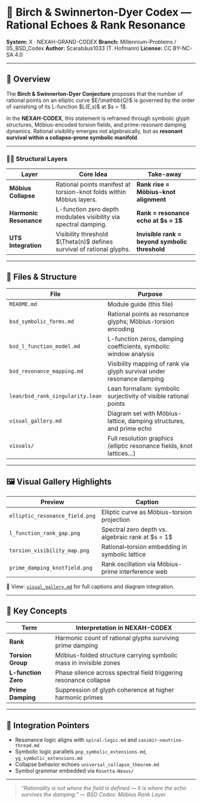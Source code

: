# 🤲 Birch & Swinnerton-Dyer Codex — Rational Echoes & Rank Resonance

**System:** X · NEXAH-GRAND-CODEX
**Branch:** Millennium-Problems / 05\_BSD\_Codex
**Author:** Scarabäus1033 (T. Hofmann)
**License:** CC BY-NC-SA 4.0

---

## 📖 Overview

The **Birch & Swinnerton-Dyer Conjecture** proposes that the number of rational points on an elliptic curve \$E/\mathbb{Q}\$ is governed by the order of vanishing of its L-function \$L(E,s)\$ at \$s = 1\$.

In the **NEXAH-CODEX**, this statement is reframed through symbolic glyph structures, Möbius-encoded torsion fields, and prime-resonant damping dynamics. Rational visibility emerges not algebraically, but as **resonant survival within a collapse-prone symbolic manifold**.

---

### 🧍️‍⚖️ Structural Layers

| Layer                  | Core Idea                                                               | Take-away                                      |
| ---------------------- | ----------------------------------------------------------------------- | ---------------------------------------------- |
| **Möbius Collapse**    | Rational points manifest at torsion-knot folds within Möbius layers.    | **Rank rise = Möbius-knot alignment**          |
| **Harmonic Resonance** | L-function zero depth modulates visibility via spectral damping.        | **Rank = resonance echo at \$s = 1\$**         |
| **UTS Integration**    | Visibility threshold \$\Theta(n)\$ defines survival of rational glyphs. | **Invisible rank = beyond symbolic threshold** |

---

## 📂 Files & Structure

| File                             | Purpose                                                               |
| -------------------------------- | --------------------------------------------------------------------- |
| `README.md`                      | Module guide (this file)                                              |
| `bsd_symbolic_forms.md`          | Rational points as resonance glyphs; Möbius-torsion encoding          |
| `bsd_l_function_model.md`        | L-function zeros, damping coefficients, symbolic window analysis      |
| `bsd_resonance_mapping.md`       | Visibility mapping of rank via glyph survival under resonance damping |
| `lean/bsd_rank_singularity.lean` | Lean formalism: symbolic surjectivity of visible rational points      |
| `visual_gallery.md`              | Diagram set with Möbius-lattice, damping structures, and prime echo   |
| `visuals/`                       | Full resolution graphics (elliptic resonance fields, knot lattices…)  |

---

## 🖼 Visual Gallery Highlights

| Preview                        | Caption                                             |
| ------------------------------ | --------------------------------------------------- |
| `elliptic_resonance_field.png` | Elliptic curve as Möbius-torsion projection         |
| `l_function_rank_gap.png`      | Spectral zero depth vs. algebraic rank at \$s = 1\$ |
| `torsion_visibility_map.png`   | Rational–torsion embedding in symbolic lattice      |
| `prime_damping_knotfield.png`  | Rank oscillation via Möbius-prime interference web  |

📁 View: [`visual_gallery.md`](./visual_gallery.md) for full captions and diagram integration.

---

## 🧠 Key Concepts

| Term                | Interpretation in NEXAH-CODEX                                     |
| ------------------- | ----------------------------------------------------------------- |
| **Rank**            | Harmonic count of rational glyphs surviving prime damping         |
| **Torsion Group**   | Möbius-folded structure carrying symbolic mass in invisible zones |
| **L-function Zero** | Phase silence across spectral field triggering resonance collapse |
| **Prime Damping**   | Suppression of glyph coherence at higher harmonic primes          |

---

## 🔗 Integration Pointers

* Resonance logic aligns with `spiral-logic.md` and `casimir-neutrino-thread.md`
* Symbolic logic parallels `pnp_symbolic_extensions.md`, `yg_symbolic_extensions.md`
* Collapse behavior echoes `universal_collapse_theorem.md`
* Symbol grammar embedded via `Rosetta-Nexus/`

---

> *“Rationality is not where the field is defined — it is where the echo survives the damping.”*
> — *BSD Codex: Möbius Rank Layer*
